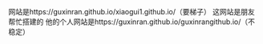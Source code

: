 
网站是https://guxinran.github.io/xiaogui1.github.io/（要梯子）
这网站是朋友帮忙搭建的
他的个人网站是https://guxinran.github.io/guxinrangithub.io/（不稳定）
